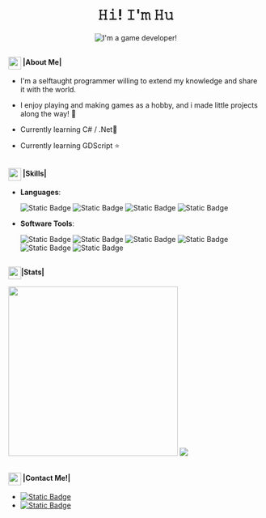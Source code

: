 ### 

<h1 align = "center">𝙷𝚒! 𝙸'𝚖 𝙷𝚞</h1>
<div align="center" width="50">
  <image align= "center" src="https://github.com/user-attachments/assets/aa9fc9d3-e631-45a7-b269-287d185098c5" alt= "I'm a game developer!"/>
</div>
  
##

<img align = "center" src="https://media2.giphy.com/media/v1.Y2lkPTc5MGI3NjExODY0dTlsY2E2eXkzZWluaHB4dzZkOXhmenFmeDZmOGdrYjVtZDN5dyZlcD12MV9pbnRlcm5hbF9naWZfYnlfaWQmY3Q9cw/jQnqvoABIwlM6039F8/giphy.webp" width ="25"><b> |About Me|</b></img>
<ul>
  <li>
    <p align = "left">I'm a selftaught programmer willing to extend my knowledge and share it with the world. </p>
  </li>
  <li>
    <p>I enjoy playing and making games as a hobby, and i made little projects along the way! 👾</p>
  </li>
  <li>
    <p align= "left">Currently learning C# / .Net🌟</p>
  </li>
  <li>
    <p align= "left">Currently learning GDScript ⭐</p>
  </li>
</ul>

##

  <img align="center" src="https://media2.giphy.com/media/QssGEmpkyEOhBCb7e1/giphy.gif?cid=ecf05e47a0n3gi1bfqntqmob8g9aid1oyj2wr3ds3mg700bl&rid=giphy.gif" width ="25"><b> |Skills|</b></img>

  -  **Languages**:
    <div align= "left">
      <img alt="Static Badge" src="https://img.shields.io/badge/C%23-royalblue?style=flat-square&logoColor=white">
      <img alt="Static Badge" src="https://img.shields.io/badge/GDScript-dodgerblue?style=flat-square&logoColor=white">
      <img alt="Static Badge" src="https://img.shields.io/badge/HTML5-%23E87D0D?style=flat-square&logo=html5&logoColor=white">
      <img alt="Static Badge" src="https://img.shields.io/badge/css-royalblue?style=flat-square&logo=css3&logoColor=white)">
    </div>
  
  -  **Software Tools**:
    <div align= "">
      <img alt= "Static Badge" src="https://img.shields.io/badge/VisualStudio-white?style=flat-square&color=%239013FE">
      <img alt="Static Badge" src="https://img.shields.io/badge/Unity-dimgray?style=flat-square&logo=unity&logoColor=white">
      <img alt="Static Badge" src="https://img.shields.io/badge/Godot-dodgerblue?style=flat-square&logo=godotengine&logoColor=white">
      <img alt="Static Badge" src="https://img.shields.io/badge/Aseprite-white?style=flat-square&logo=aseprite&logoColor=black">
      <img alt="Static Badge" src="https://img.shields.io/badge/PixelStudio-hotpink?style=flat-square&logoColor=black">
      <img alt="Static Badge" src="https://img.shields.io/badge/Blender-%23E87D0D?style=flat-square&logo=blender&logoColor=white">
    </div>

##

<img align= "center" src="https://media.giphy.com/media/iY8CRBdQXODJSCERIr/giphy.gif" width="25"><b>|Stats|</b></img>
<div>
  <img width= "335" src="https://github-readme-stats.vercel.app/api?username=huthien&show_icons=true&theme=vision-friendly-dark"/> 
  <img src="https://github-readme-stats.anuraghazra1.vercel.app/api/top-langs/?username=huthien&theme=highcontrast&hide_border=false&no-bg=true&no-frame=true&langs_count=10&layout=compact"/> 
</div>

##
  
<img align= "center" src= "https://media1.giphy.com/media/v1.Y2lkPTc5MGI3NjExdmlxem9qcDY5MXAyY3FrcHlwOGkwNWRpNWUzM3ZsazBxazducmNzYSZlcD12MV9pbnRlcm5hbF9naWZfYnlfaWQmY3Q9Zw/PWBCZGqdulucLMDy5f/giphy.webp" width= "25"><b> |Contact Me!|</b></img>
  <ul>
    <li>
       <a href="https://www.linkedin.com/in/abigail-corceiro/" target="_blank"><img alt="Static Badge" src="https://img.shields.io/badge/LinkedIn%20%3A%20Abigail%20Corceiro-%230A66C2?style=flat-square"></a> 
    </li>
    <li>
      <a href="mailto:abbycorceiro@gmail.com" target="_blank"><img alt="Static Badge" src="https://img.shields.io/badge/Gmail%20%3A%20abbycorceiro%40gmail.com-%23EA4335?style=flat-square&logo=gmail&logoColor=white"></a>
    </li>
  </ul>
   




<!--
**Huthien/Hu** is a ✨ _special_ ✨ repository because its `README.md` (this file) appears on your GitHub profile.

Here are some ideas to get you started:

- 🔭 I’m currently working on ...
- 🌱 I’m currently learning ...
- 👯 I’m looking to collaborate on ...
- 🤔 I’m looking for help with ...
- 💬 Ask me about ...
- 📫 How to reach me: ...
- 😄 Pronouns: ...

- ⚡ Fun fact: ...
-->

